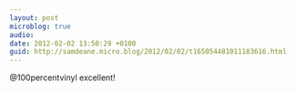 ```yaml
---
layout: post
microblog: true
audio: 
date: 2012-02-02 13:50:29 +0100
guid: http://samdeane.micro.blog/2012/02/02/t165054481011183616.html
---
```

@100percentvinyl excellent!
